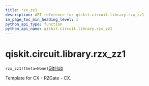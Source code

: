 ```yaml
---
title: rzx_zz1
description: API reference for qiskit.circuit.library.rzx_zz1
in_page_toc_min_heading_level: 1
python_api_type: function
python_api_name: qiskit.circuit.library.rzx_zz1
---
```


# qiskit.circuit.library.rzx\_zz1

<span id="qiskit.circuit.library.rzx_zz1" />

`rzx_zz1(theta=None)`[GitHub](https://github.com/qiskit/qiskit/tree/stable/0.22/qiskit/circuit/library/templates/rzx/rzx_zz1.py "view source code")

Template for CX - RZGate - CX.

